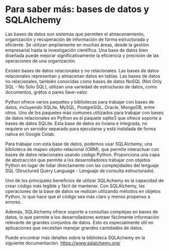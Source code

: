 # Para saber más: bases de datos y SQLAlchemy



Las bases de datos son sistemas que permiten el almacenamiento, organización y recuperación de información de forma estructurada y eficiente. Se utilizan ampliamente en muchas áreas, desde la gestión empresarial hasta la investigación científica. Una base de datos bien diseñada puede mejorar significativamente la eficiencia y precisión de las operaciones de una organización.

Existen bases de datos relacionales y no relacionales. Las bases de datos relacionales representan y almacenan datos en tablas. Las bases de datos no relacionales, también conocidas como bases de datos NoSQL (Not Only SQL - No Sólo SQL), utilizan una variedad de estructuras de datos, como documentos, gráfos o pares llave-valor.

Python ofrece varios paquetes y bibliotecas para trabajar con bases de datos, incluyendo SQLite, MySQL, PostgreSQL, Oracle, MongoDB, entre otros. Uno de los paquetes más comunes utilizados para trabajar con bases de datos relacionales en Python es el paquete sqlite3 que ofrece soporte a bases de datos SQLite. Esta base de datos es liviana e integrada, no requiere un servidor separado para ejecutarse y está instalada de forma nativa en Google Colab.

Para trabajar con esta base de datos, podemos usar SQLAlchemy, una biblioteca de mapeo objeto-relacional (ORM), que permite interactuar con bases de datos relacionales usando código Python. Proporciona una capa de abstracción que permite a los desarrolladores trabajar con objetos Python en lugar de lidiar directamente con las complejidades del lenguaje SQL (Structured Query Language - Lenguaje de consulta estructurado).

Uno de los principales beneficios de utilizar SQLAchemy es la capacidad de crear código más legible y fácil de mantener. Con SQLAlchemy, las operaciones de la base de datos se realizan utilizando métodos en objetos Python, lo que hace que el código sea más claro y menos propenso a errores.

Además, SQLAlchemy ofrece soporte a consultas complejas en bases de datos, lo que permite a los desarrolladores extraer fácilmente información relevante de grandes conjuntos de datos. Esto es especialmente útil en aplicaciones que necesitan manejar grandes cantidades de datos.

Puede encontrar más detalles sobre la biblioteca SQLAchemy en la siguiente documentación. https://www.sqlalchemy.org/
